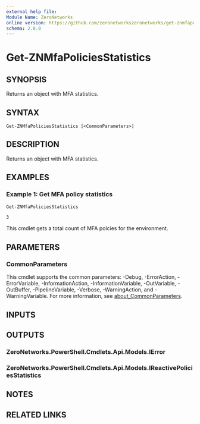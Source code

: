 ```yaml
---
external help file:
Module Name: ZeroNetworks
online version: https://github.com/zeronetworkszeronetworks/get-znmfapoliciesstatistics
schema: 2.0.0
---
```


# Get-ZNMfaPoliciesStatistics

## SYNOPSIS
Returns an object with MFA statistics.

## SYNTAX

```
Get-ZNMfaPoliciesStatistics [<CommonParameters>]
```

## DESCRIPTION
Returns an object with MFA statistics.

## EXAMPLES

### Example 1: Get MFA policy statistics
```powershell
Get-ZNMfaPoliciesStatistics
```

```output
3
```

This cmdlet gets a total count of MFA polcies for the environment.

## PARAMETERS

### CommonParameters
This cmdlet supports the common parameters: -Debug, -ErrorAction, -ErrorVariable, -InformationAction, -InformationVariable, -OutVariable, -OutBuffer, -PipelineVariable, -Verbose, -WarningAction, and -WarningVariable. For more information, see [about_CommonParameters](http://go.microsoft.com/fwlink/?LinkID=113216).

## INPUTS

## OUTPUTS

### ZeroNetworks.PowerShell.Cmdlets.Api.Models.IError

### ZeroNetworks.PowerShell.Cmdlets.Api.Models.IReactivePoliciesStatistics

## NOTES

## RELATED LINKS

